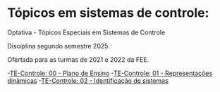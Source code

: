 # Tópicos em sistemas de controle:
Optativa - Tópicos Especiais em Sistemas de Controle

Disciplina segundo semestre 2025. 

Ofertada para as turmas de 2021 e 2022 da FEE.

-[TE-Controle: 00 - Plano de Ensino](TEC00-PlanoEnsino.html.slides.html)
-[TE-Controle: 01 - Representações dinâmicas](TEC01-RepresentacoesDinamicas.slides.html)
-[TE-Controle: 02 - Identificação de sistemas](TEC00-PlanoEnsino.html.slides.html)